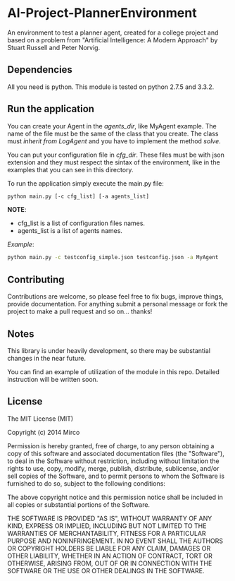 AI-Project-PlannerEnvironment
=============================

An environment to test a planner agent, created for a college project and based on a problem from "Artificial Intelligence: A Modern Approach" by Stuart Russell and Peter Norvig.

## Dependencies

All you need is python. This module is tested on python 2.7.5 and 3.3.2.

## Run the application

You can create your Agent in the *agents_dir*, like MyAgent example. The name of the file must be the same
of the class that you create. The class must *inherit from LogAgent* and you have to implement the
method *solve*.

You can put your configuration file in *cfg_dir*. These files must be with json extension and they must respect
the sintax of the environment, like in the examples that you can see in this directory.

To run the application simply execute the main.py file:

```bash
python main.py [-c cfg_list] [-a agents_list]
```

**NOTE**:
* cfg_list is a list of configuration files names.
* agents_list is a list of agents names.  

*Example*: 
```bash
python main.py -c testconfig_simple.json testconfig.json -a MyAgent
```

## Contributing

Contributions are welcome, so please feel free to fix bugs, improve things, provide documentation. 
For anything submit a personal message or fork the project to make a pull request and so on... thanks!

## Notes

This library is under heavily development, so there may be substantial changes in the near future.  

You can find an example of utilization of the module in this repo. Detailed instruction will be written soon.

## License

The MIT License (MIT)

Copyright (c) 2014 Mirco

Permission is hereby granted, free of charge, to any person obtaining a copy
of this software and associated documentation files (the "Software"), to deal
in the Software without restriction, including without limitation the rights
to use, copy, modify, merge, publish, distribute, sublicense, and/or sell
copies of the Software, and to permit persons to whom the Software is
furnished to do so, subject to the following conditions:

The above copyright notice and this permission notice shall be included in all
copies or substantial portions of the Software.

THE SOFTWARE IS PROVIDED "AS IS", WITHOUT WARRANTY OF ANY KIND, EXPRESS OR
IMPLIED, INCLUDING BUT NOT LIMITED TO THE WARRANTIES OF MERCHANTABILITY,
FITNESS FOR A PARTICULAR PURPOSE AND NONINFRINGEMENT. IN NO EVENT SHALL THE
AUTHORS OR COPYRIGHT HOLDERS BE LIABLE FOR ANY CLAIM, DAMAGES OR OTHER
LIABILITY, WHETHER IN AN ACTION OF CONTRACT, TORT OR OTHERWISE, ARISING FROM,
OUT OF OR IN CONNECTION WITH THE SOFTWARE OR THE USE OR OTHER DEALINGS IN THE
SOFTWARE.
